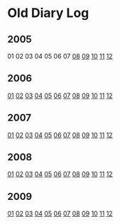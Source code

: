 # Old Diary Log

## 2005

01
02
03
04
05
06
07
[08](/log/200508.html)
[09](/log/200509.html)
[10](/log/200510.html)
[11](/log/200511.html)
[12](/log/200512.html)

## 2006

[01](/log/200601.html)
[02](/log/200602.html)
[03](/log/200603.html)
[04](/log/200604.html)
[05](/log/200605.html)
[06](/log/200606.html)
[07](/log/200607.html)
[08](/log/200608.html)
[09](/log/200609.html)
[10](/log/200610.html)
[11](/log/200611.html)
[12](/log/200612.html)

## 2007

[01](/log/200701.html)
[02](/log/200702.html)
[03](/log/200703.html)
[04](/log/200704.html)
[05](/log/200705.html)
[06](/log/200706.html)
[07](/log/200707.html)
[08](/log/200708.html)
[09](/log/200709.html)
[10](/log/200710.html)
[11](/log/200711.html)
[12](/log/200712.html)

## 2008

[01](/log/200801.html)
[02](/log/200802.html)
[03](/log/200803.html)
[04](/log/200804.html)
[05](/log/200805.html)
[06](/log/200806.html)
[07](/log/200807.html)
[08](/log/200808.html)
[09](/log/200809.html)
[10](/log/200810.html)
[11](/log/200811.html)
[12](/log/200812.html)

## 2009

[01](/log/200901.html)
[02](/log/200902.html)
[03](/log/200903.html)
[04](/log/200904.html)
[05](/log/200905.html)
[06](/log/200906.html)
[07](/log/200907.html)
[08](/log/200908.html)
[09](/log/200909.html)
[10](/log/200910.html)
[11](/log/200911.html)
[12](/log/200912.html)
